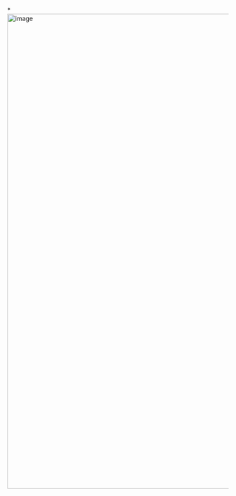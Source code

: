 *<img width="1080" height="1080" alt="image" src="https://github.com/user-attachments/assets/ab86a106-ad11-44fd-87ce-0b7c6fa7424e" />
